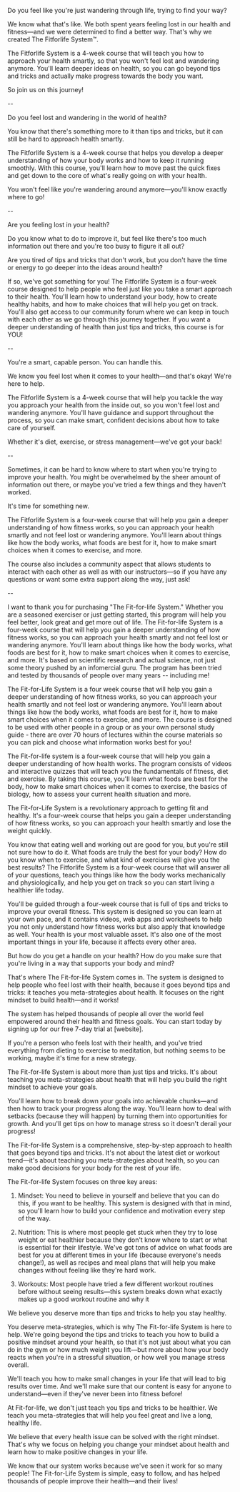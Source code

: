  Do you feel like you're just wandering through life, trying to find your way?

We know what that's like. We both spent years feeling lost in our health and fitness—and we were determined to find a better way. That's why we created The Fitforlife System™.

The Fitforlife System is a 4-week course that will teach you how to approach your health smartly, so that you won't feel lost and wandering anymore. You'll learn deeper ideas on health, so you can go beyond tips and tricks and actually make progress towards the body you want.

So join us on this journey!

--

 Do you feel lost and wandering in the world of health?

You know that there's something more to it than tips and tricks, but it can still be hard to approach health smartly.

The Fitforlife System is a 4-week course that helps you develop a deeper understanding of how your body works and how to keep it running smoothly. With this course, you'll learn how to move past the quick fixes and get down to the core of what's really going on with your health.

You won't feel like you're wandering around anymore—you'll know exactly where to go!

--

 Are you feeling lost in your health?

Do you know what to do to improve it, but feel like there's too much information out there and you're too busy to figure it all out?

Are you tired of tips and tricks that don't work, but you don't have the time or energy to go deeper into the ideas around health?

If so, we've got something for you! The Fitforlife System is a four-week course designed to help people who feel just like you take a smart approach to their health. You'll learn how to understand your body, how to create healthy habits, and how to make choices that will help you get on track. You'll also get access to our community forum where we can keep in touch with each other as we go through this journey together. If you want a deeper understanding of health than just tips and tricks, this course is for YOU!

--

 You're a smart, capable person. You can handle this.

We know you feel lost when it comes to your health—and that's okay! We're here to help.

The Fitforlife System is a 4-week course that will help you tackle the way you approach your health from the inside out, so you won't feel lost and wandering anymore. You'll have guidance and support throughout the process, so you can make smart, confident decisions about how to take care of yourself.

Whether it's diet, exercise, or stress management—we've got your back!

--

 Sometimes, it can be hard to know where to start when you're trying to improve your health. You might be overwhelmed by the sheer amount of information out there, or maybe you've tried a few things and they haven't worked.

It's time for something new.

The Fitforlife System is a four-week course that will help you gain a deeper understanding of how fitness works, so you can approach your health smartly and not feel lost or wandering anymore. You'll learn about things like how the body works, what foods are best for it, how to make smart choices when it comes to exercise, and more.

The course also includes a community aspect that allows students to interact with each other as well as with our instructors—so if you have any questions or want some extra support along the way, just ask!


--

 I want to thank you for purchasing "The Fit-for-life System." Whether you are a seasoned exerciser or just getting started, this program will help you feel better, look great and get more out of life. The Fit-for-life System is a four-week course that will help you gain a deeper understanding of how fitness works, so you can approach your health smartly and not feel lost or wandering anymore. You'll learn about things like how the body works, what foods are best for it, how to make smart choices when it comes to exercise, and more. It's based on scientific research and actual science, not just some theory pushed by an infomercial guru. The program has been tried and tested by thousands of people over many years -- including me!

 The Fit-for-Life System is a four week course that will help you gain a deeper understanding of how fitness works, so you can approach your health smartly and not feel lost or wandering anymore. You'll learn about things like how the body works, what foods are best for it, how to make smart choices when it comes to exercise, and more. The course is designed to be used with other people in a group or as your own personal study guide - there are over 70 hours of lectures within the course materials so you can pick and choose what information works best for you!

 The Fit-for-life system is a four-week course that will help you gain a deeper understanding of how health works. The program consists of videos and interactive quizzes that will teach you the fundamentals of fitness, diet and exercise. By taking this course, you'll learn what foods are best for the body, how to make smart choices when it comes to exercise, the basics of biology, how to assess your current health situation and more.

 The Fit-for-Life System is a revolutionary approach to getting fit and healthy. It's a four-week course that helps you gain a deeper understanding of how fitness works, so you can approach your health smartly and lose the weight quickly.

 You know that eating well and working out are good for you, but you're still not sure how to do it. What foods are truly the best for your body? How do you know when to exercise, and what kind of exercises will give you the best results? The Fitforlife System is a four-week course that will answer all of your questions, teach you things like how the body works mechanically and physiologically, and help you get on track so you can start living a healthier life today.

 You'll be guided through a four-week course that is full of tips and tricks to improve your overall fitness. This system is designed so you can learn at your own pace, and it contains videos, web apps and worksheets to help you not only understand how fitness works but also apply that knowledge as well.
 Your health is your most valuable asset. It's also one of the most important things in your life, because it affects every other area.

But how do you get a handle on your health? How do you make sure that you're living in a way that supports your body and mind?

That's where The Fit-for-life System comes in. The system is designed to help people who feel lost with their health, because it goes beyond tips and tricks: it teaches you meta-strategies about health. It focuses on the right mindset to build health—and it works!

The system has helped thousands of people all over the world feel empowered around their health and fitness goals. You can start today by signing up for our free 7-day trial at [website].

 If you're a person who feels lost with their health, and you've tried everything from dieting to exercise to meditation, but nothing seems to be working, maybe it's time for a new strategy.

The Fit-for-life System is about more than just tips and tricks. It's about teaching you meta-strategies about health that will help you build the right mindset to achieve your goals.

You'll learn how to break down your goals into achievable chunks—and then how to track your progress along the way. You'll learn how to deal with setbacks (because they will happen) by turning them into opportunities for growth. And you'll get tips on how to manage stress so it doesn't derail your progress!

 

The Fit-for-life System is a comprehensive, step-by-step approach to health that goes beyond tips and tricks. It's not about the latest diet or workout trend—it's about teaching you meta-strategies about health, so you can make good decisions for your body for the rest of your life.

The Fit-for-life System focuses on three key areas:

1) Mindset: You need to believe in yourself and believe that you can do this, if you want to be healthy. This system is designed with that in mind, so you'll learn how to build your confidence and motivation every step of the way.

2) Nutrition: This is where most people get stuck when they try to lose weight or eat healthier because they don't know where to start or what is essential for their lifestyle. We've got tons of advice on what foods are best for you at different times in your life (because everyone's needs change!), as well as recipes and meal plans that will help you make changes without feeling like they're hard work.

3) Workouts: Most people have tried a few different workout routines before without seeing results—this system breaks down what exactly makes up a good workout routine and why it

 We believe you deserve more than tips and tricks to help you stay healthy.

You deserve meta-strategies, which is why The Fit-for-life System is here to help. We're going beyond the tips and tricks to teach you how to build a positive mindset around your health, so that it's not just about what you can do in the gym or how much weight you lift—but more about how your body reacts when you're in a stressful situation, or how well you manage stress overall.

We'll teach you how to make small changes in your life that will lead to big results over time. And we'll make sure that our content is easy for anyone to understand—even if they've never been into fitness before!

 

At Fit-for-life, we don't just teach you tips and tricks to be healthier. We teach you meta-strategies that will help you feel great and live a long, healthy life.

We believe that every health issue can be solved with the right mindset. That's why we focus on helping you change your mindset about health and learn how to make positive changes in your life.

We know that our system works because we've seen it work for so many people! The Fit-for-Life System is simple, easy to follow, and has helped thousands of people improve their health—and their lives!
